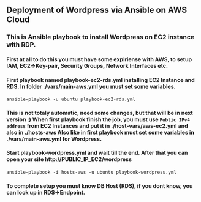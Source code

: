 ## Deployment of Wordpress via Ansible on AWS Cloud

### This is Ansible playbook to install Wordpress on EC2 instance with RDP.
#### First at all to do this you must have some expiriense with AWS, to setup IAM, EC2->Key-pair, Security Groups, Network Interfaces etc.

#### First playbook named playbook-ec2-rds.yml installing EC2 Instance and RDS. In folder ./vars/main-aws.yml you must set some variables.

```
ansible-playbook -u ubuntu playbook-ec2-rds.yml 
```

#### This is not totaly automatic, need some changes, but that will be in next version :) When first playbook finish the job, you must use `Public IPv4 address` from EC2 Instances and put it in ./host-vars/aws-ec2.yml and also in ./hosts-aws Also like in first playbook must set some variables in ./vars/main-aws.yml for Wordpress.

#### Start playbook-wordpress.yml and wait till the end. After that you can open your site http://PUBLIC_IP_EC2/wordpress

```
ansible-playbook -i hosts-aws -u ubuntu playbook-wordpress.yml 
```

#### To complete setup you must know DB Host (RDS), if you dont know, you can look up in RDS->Endpoint.
